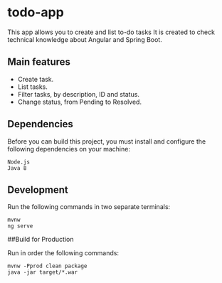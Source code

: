 # todo-app
This app allows you to create and list to-do tasks
It is created to check technical knowledge about Angular and Spring Boot.

## Main features
* Create task.
* List tasks.
* Filter tasks, by description, ID and status.
* Change status, from Pending to Resolved.

## Dependencies
Before you can build this project, you must install and configure the following dependencies on your machine:

    Node.js
    Java 8

## Development

Run the following commands in two separate terminals:

    mvnw
    ng serve

##Build for Production

Run in order the following commands:

    mvnw -Pprod clean package
    java -jar target/*.war